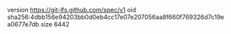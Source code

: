 version https://git-lfs.github.com/spec/v1
oid sha256:4dbb156e94203bb0d0eb4cc17e07e207056aa8f660f769326d7c19ea0677e7db
size 6442
